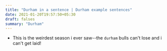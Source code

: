 ```yaml
---
title: "Durham in a sentence | Durham example sentences"
date: 2021-01-20T19:57:50+05:30
draft: falses
summary: "Durham"
---
```

- This is the weirdest season i ever saw--the `durham` bulls can't lose and i can't get laid!
                 
